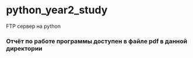 # python_year2_study
FTP сервер на python

### Отчёт по работе программы доступен в файле pdf в данной директории
